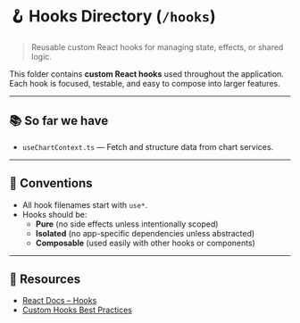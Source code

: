 # 🪝 Hooks Directory (`/hooks`)

> Reusable custom React hooks for managing state, effects, or shared logic.

This folder contains **custom React hooks** used throughout the application. Each hook is focused, testable, and easy to compose into larger features.

---

## 📚 So far we have

- `useChartContext.ts` — Fetch and structure data from chart services.

---

## 🔁 Conventions

- All hook filenames start with `use*`.
- Hooks should be:
  - **Pure** (no side effects unless intentionally scoped)
  - **Isolated** (no app-specific dependencies unless abstracted)
  - **Composable** (used easily with other hooks or components)

---

## 🔗 Resources

- [React Docs – Hooks](https://reactjs.org/docs/hooks-intro.html)
- [Custom Hooks Best Practices](https://usehooks.com/)
